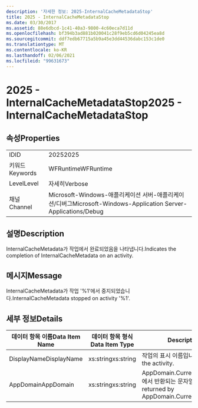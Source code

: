 ```yaml
---
description: '자세한 정보: 2025-InternalCacheMetadataStop'
title: 2025 - InternalCacheMetadataStop
ms.date: 03/30/2017
ms.assetid: 88e6dbcd-1c41-40a3-9800-4c60eca7d11d
ms.openlocfilehash: bf394b3ad881b020041c28f9eb5cd6d04245ea8d
ms.sourcegitcommit: ddf7edb67715a5b9a45e3dd44536dabc153c1de0
ms.translationtype: MT
ms.contentlocale: ko-KR
ms.lasthandoff: 02/06/2021
ms.locfileid: "99631673"
---
```

# <a name="2025---internalcachemetadatastop"></a><span data-ttu-id="36507-103">2025 - InternalCacheMetadataStop</span><span class="sxs-lookup"><span data-stu-id="36507-103">2025 - InternalCacheMetadataStop</span></span>

## <a name="properties"></a><span data-ttu-id="36507-104">속성</span><span class="sxs-lookup"><span data-stu-id="36507-104">Properties</span></span>  
  
|||  
|-|-|  
|<span data-ttu-id="36507-105">ID</span><span class="sxs-lookup"><span data-stu-id="36507-105">ID</span></span>|<span data-ttu-id="36507-106">2025</span><span class="sxs-lookup"><span data-stu-id="36507-106">2025</span></span>|  
|<span data-ttu-id="36507-107">키워드</span><span class="sxs-lookup"><span data-stu-id="36507-107">Keywords</span></span>|<span data-ttu-id="36507-108">WFRuntime</span><span class="sxs-lookup"><span data-stu-id="36507-108">WFRuntime</span></span>|  
|<span data-ttu-id="36507-109">Level</span><span class="sxs-lookup"><span data-stu-id="36507-109">Level</span></span>|<span data-ttu-id="36507-110">자세히</span><span class="sxs-lookup"><span data-stu-id="36507-110">Verbose</span></span>|  
|<span data-ttu-id="36507-111">채널</span><span class="sxs-lookup"><span data-stu-id="36507-111">Channel</span></span>|<span data-ttu-id="36507-112">Microsoft-Windows-애플리케이션 서버-애플리케이션/디버그</span><span class="sxs-lookup"><span data-stu-id="36507-112">Microsoft-Windows-Application Server-Applications/Debug</span></span>|  
  
## <a name="description"></a><span data-ttu-id="36507-113">설명</span><span class="sxs-lookup"><span data-stu-id="36507-113">Description</span></span>  

 <span data-ttu-id="36507-114">InternalCacheMetadata가 작업에서 완료되었음을 나타냅니다.</span><span class="sxs-lookup"><span data-stu-id="36507-114">Indicates the completion of InternalCacheMetadata on an activity.</span></span>  
  
## <a name="message"></a><span data-ttu-id="36507-115">메시지</span><span class="sxs-lookup"><span data-stu-id="36507-115">Message</span></span>  

 <span data-ttu-id="36507-116">InternalCacheMetadata가 작업 '%1'에서 중지되었습니다.</span><span class="sxs-lookup"><span data-stu-id="36507-116">InternalCacheMetadata stopped on activity '%1'.</span></span>  
  
## <a name="details"></a><span data-ttu-id="36507-117">세부 정보</span><span class="sxs-lookup"><span data-stu-id="36507-117">Details</span></span>  
  
|<span data-ttu-id="36507-118">데이터 항목 이름</span><span class="sxs-lookup"><span data-stu-id="36507-118">Data Item Name</span></span>|<span data-ttu-id="36507-119">데이터 항목 형식</span><span class="sxs-lookup"><span data-stu-id="36507-119">Data Item Type</span></span>|<span data-ttu-id="36507-120">Description</span><span class="sxs-lookup"><span data-stu-id="36507-120">Description</span></span>|  
|--------------------|--------------------|-----------------|  
|<span data-ttu-id="36507-121">DisplayName</span><span class="sxs-lookup"><span data-stu-id="36507-121">DisplayName</span></span>|<span data-ttu-id="36507-122">xs:string</span><span class="sxs-lookup"><span data-stu-id="36507-122">xs:string</span></span>|<span data-ttu-id="36507-123">작업의 표시 이름입니다.</span><span class="sxs-lookup"><span data-stu-id="36507-123">The display name of the activity.</span></span>|  
|<span data-ttu-id="36507-124">AppDomain</span><span class="sxs-lookup"><span data-stu-id="36507-124">AppDomain</span></span>|<span data-ttu-id="36507-125">xs:string</span><span class="sxs-lookup"><span data-stu-id="36507-125">xs:string</span></span>|<span data-ttu-id="36507-126">AppDomain.CurrentDomain.FriendlyName에서 반환되는 문자열입니다.</span><span class="sxs-lookup"><span data-stu-id="36507-126">The string returned by AppDomain.CurrentDomain.FriendlyName.</span></span>|
